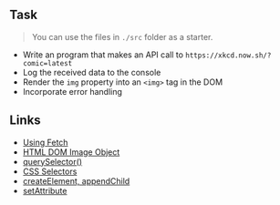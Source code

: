 ## Task

> You can use the files in `./src` folder as a starter.

- Write an program that makes an API call to `https://xkcd.now.sh/?comic=latest`
- Log the received data to the console
- Render the `img` property into an `<img>` tag in the DOM
- Incorporate error handling

## Links

- [Using Fetch](https://css-tricks.com/using-fetch/)
- [HTML DOM Image Object](https://www.w3schools.com/jsref/dom_obj_image.asp)
- [querySelector()](https://www.w3schools.com/jsref/met_document_queryselector.asp)
- [CSS Selectors](https://www.w3schools.com/CSS/css_selectors.asp)
- [createElement, appendChild](https://www.w3schools.com/jsref/met_document_createelement.asp)
- [setAttribute](https://www.w3schools.com/jsref/met_element_setattribute.asp)
